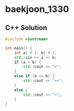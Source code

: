 # baekjoon_1330

## C++ Solution

```c++
#include <iostream>

int main() {
    int a{ 0 }, b{ 0 };
    std::cin >> a >> b;
    if (a > b) {
        std::cout << ">";
    }
    else if (a == b) {
        std::cout << "==";
    }
    else {
        std::cout << "<";
    }
}
```
